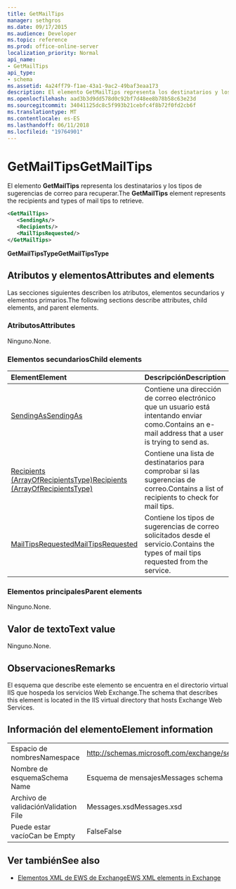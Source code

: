 ```yaml
---
title: GetMailTips
manager: sethgros
ms.date: 09/17/2015
ms.audience: Developer
ms.topic: reference
ms.prod: office-online-server
localization_priority: Normal
api_name:
- GetMailTips
api_type:
- schema
ms.assetid: 4a24ff79-f1ae-43a1-9ac2-49baf3eaa173
description: El elemento GetMailTips representa los destinatarios y los tipos de sugerencias de correo para recuperar.
ms.openlocfilehash: aad3b3d9dd578d0c92bf7d48ee8b78b58c63e23d
ms.sourcegitcommit: 34041125dc8c5f993b21cebfc4f8b72f0fd2cb6f
ms.translationtype: MT
ms.contentlocale: es-ES
ms.lasthandoff: 06/11/2018
ms.locfileid: "19764901"
---
```

# <a name="getmailtips"></a><span data-ttu-id="8085b-103">GetMailTips</span><span class="sxs-lookup"><span data-stu-id="8085b-103">GetMailTips</span></span>

<span data-ttu-id="8085b-104">El elemento **GetMailTips** representa los destinatarios y los tipos de sugerencias de correo para recuperar.</span><span class="sxs-lookup"><span data-stu-id="8085b-104">The **GetMailTips** element represents the recipients and types of mail tips to retrieve.</span></span> 
  
```XML
<GetMailTips>
   <SendingAs/>
   <Recipients/>
   <MailTipsRequested/>
</GetMailTips>
```

 <span data-ttu-id="8085b-105">**GetMailTipsType**</span><span class="sxs-lookup"><span data-stu-id="8085b-105">**GetMailTipsType**</span></span>
## <a name="attributes-and-elements"></a><span data-ttu-id="8085b-106">Atributos y elementos</span><span class="sxs-lookup"><span data-stu-id="8085b-106">Attributes and elements</span></span>

<span data-ttu-id="8085b-107">Las secciones siguientes describen los atributos, elementos secundarios y elementos primarios.</span><span class="sxs-lookup"><span data-stu-id="8085b-107">The following sections describe attributes, child elements, and parent elements.</span></span>
  
### <a name="attributes"></a><span data-ttu-id="8085b-108">Atributos</span><span class="sxs-lookup"><span data-stu-id="8085b-108">Attributes</span></span>

<span data-ttu-id="8085b-109">Ninguno.</span><span class="sxs-lookup"><span data-stu-id="8085b-109">None.</span></span>
  
### <a name="child-elements"></a><span data-ttu-id="8085b-110">Elementos secundarios</span><span class="sxs-lookup"><span data-stu-id="8085b-110">Child elements</span></span>

|<span data-ttu-id="8085b-111">**Element**</span><span class="sxs-lookup"><span data-stu-id="8085b-111">**Element**</span></span>|<span data-ttu-id="8085b-112">**Descripción**</span><span class="sxs-lookup"><span data-stu-id="8085b-112">**Description**</span></span>|
|:-----|:-----|
|[<span data-ttu-id="8085b-113">SendingAs</span><span class="sxs-lookup"><span data-stu-id="8085b-113">SendingAs</span></span>](sendingas.md) <br/> |<span data-ttu-id="8085b-114">Contiene una dirección de correo electrónico que un usuario está intentando enviar como.</span><span class="sxs-lookup"><span data-stu-id="8085b-114">Contains an e-mail address that a user is trying to send as.</span></span>  <br/> |
|[<span data-ttu-id="8085b-115">Recipients (ArrayOfRecipientsType)</span><span class="sxs-lookup"><span data-stu-id="8085b-115">Recipients (ArrayOfRecipientsType)</span></span>](recipients-arrayofrecipientstype.md) <br/> |<span data-ttu-id="8085b-116">Contiene una lista de destinatarios para comprobar si las sugerencias de correo.</span><span class="sxs-lookup"><span data-stu-id="8085b-116">Contains a list of recipients to check for mail tips.</span></span>  <br/> |
|[<span data-ttu-id="8085b-117">MailTipsRequested</span><span class="sxs-lookup"><span data-stu-id="8085b-117">MailTipsRequested</span></span>](mailtipsrequested.md) <br/> |<span data-ttu-id="8085b-118">Contiene los tipos de sugerencias de correo solicitados desde el servicio.</span><span class="sxs-lookup"><span data-stu-id="8085b-118">Contains the types of mail tips requested from the service.</span></span>  <br/> |
   
### <a name="parent-elements"></a><span data-ttu-id="8085b-119">Elementos principales</span><span class="sxs-lookup"><span data-stu-id="8085b-119">Parent elements</span></span>

<span data-ttu-id="8085b-120">Ninguno.</span><span class="sxs-lookup"><span data-stu-id="8085b-120">None.</span></span>
  
## <a name="text-value"></a><span data-ttu-id="8085b-121">Valor de texto</span><span class="sxs-lookup"><span data-stu-id="8085b-121">Text value</span></span>

<span data-ttu-id="8085b-122">Ninguno.</span><span class="sxs-lookup"><span data-stu-id="8085b-122">None.</span></span>
  
## <a name="remarks"></a><span data-ttu-id="8085b-123">Observaciones</span><span class="sxs-lookup"><span data-stu-id="8085b-123">Remarks</span></span>

<span data-ttu-id="8085b-124">El esquema que describe este elemento se encuentra en el directorio virtual IIS que hospeda los servicios Web Exchange.</span><span class="sxs-lookup"><span data-stu-id="8085b-124">The schema that describes this element is located in the IIS virtual directory that hosts Exchange Web Services.</span></span>
  
## <a name="element-information"></a><span data-ttu-id="8085b-125">Información del elemento</span><span class="sxs-lookup"><span data-stu-id="8085b-125">Element information</span></span>

|||
|:-----|:-----|
|<span data-ttu-id="8085b-126">Espacio de nombres</span><span class="sxs-lookup"><span data-stu-id="8085b-126">Namespace</span></span>  <br/> |http://schemas.microsoft.com/exchange/services/2006/messages  <br/> |
|<span data-ttu-id="8085b-127">Nombre de esquema</span><span class="sxs-lookup"><span data-stu-id="8085b-127">Schema Name</span></span>  <br/> |<span data-ttu-id="8085b-128">Esquema de mensajes</span><span class="sxs-lookup"><span data-stu-id="8085b-128">Messages schema</span></span>  <br/> |
|<span data-ttu-id="8085b-129">Archivo de validación</span><span class="sxs-lookup"><span data-stu-id="8085b-129">Validation File</span></span>  <br/> |<span data-ttu-id="8085b-130">Messages.xsd</span><span class="sxs-lookup"><span data-stu-id="8085b-130">Messages.xsd</span></span>  <br/> |
|<span data-ttu-id="8085b-131">Puede estar vacío</span><span class="sxs-lookup"><span data-stu-id="8085b-131">Can be Empty</span></span>  <br/> |<span data-ttu-id="8085b-132">False</span><span class="sxs-lookup"><span data-stu-id="8085b-132">False</span></span>  <br/> |
   
## <a name="see-also"></a><span data-ttu-id="8085b-133">Ver también</span><span class="sxs-lookup"><span data-stu-id="8085b-133">See also</span></span>



- [<span data-ttu-id="8085b-134">Elementos XML de EWS de Exchange</span><span class="sxs-lookup"><span data-stu-id="8085b-134">EWS XML elements in Exchange</span></span>](ews-xml-elements-in-exchange.md)

